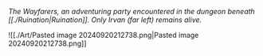 _The Wayfarers, an adventuring party encountered in the dungeon beneath [[./Ruination|Ruination]]. Only Irvan (far left) remains alive._

![[./Art/Pasted image 20240920212738.png|Pasted image 20240920212738.png]]